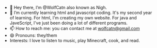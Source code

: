 - 👋 Hey there, I’m @WolfCatn also known as Nigh.
- 🌱 I’m currently learning html and javascript coding. It's my second year of learning. For html, I'm creating my own website. For java and JaveScript, I've just been doing a lot of different programs.
- 📫 How to reach me: you can contact me at wolfcatn@gmail.com
- 😄 Pronouns: they/them
- Interests: I love to listen to music, play Minecraft, cook, and read.

<!---
WolfCatn/WolfCatn is a ✨ special ✨ repository because its `README.md` (this file) appears on your GitHub profile.
You can click the Preview link to take a look at your changes.
--->
